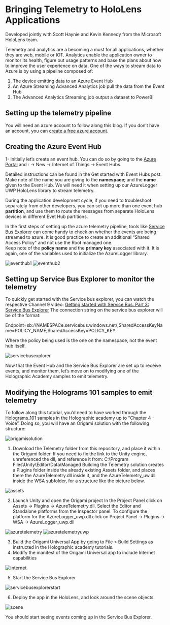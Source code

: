 # Bringing Telemetry to HoloLens Applications
Developed jointly with Scott Haynie and Kevin Kennedy from the Microsoft HoloLens team.    
      
Telemetry and analytics are a becoming a must for all applications, whether they are web, mobile or IOT. 
Analytics enable the application owner to monitor its health, figure out usage patterns and base the plans about how to improve the user experience on data. 
One of the ways to stream data to Azure is by using a pipeline composed of:
1.	The device emitting data to an Azure Event Hub
2.	An Azure Streaming Advanced Analytics job pull the data from the Event Hub
3.	The Advanced Analytics Streaming job output a dataset to PowerBI

## Setting up the telemetry pipeline

You will need an azure account to follow along this blog. 
If you don’t have an account, you can [create a free azure account](https://docs.microsoft.com/en-us/azure/event-hubs/event-hubs-csharp-ephcs-getstarted).

## Creating the Azure Event Hub
 
1- Initially let’s create an event hub. You can do so by going to the [Azure Portal](https://portal.azure.com) and :
-> New -> Internet of Things -> Event Hubs.    


Detailed instructions can be found in the Get started with Event Hubs post.  
Make note of the name you are giving to the **namespace**; and the **name** given to the Event Hub. 
We will need it when setting up our AzureLogger UWP HoloLens library to stream telemetry.    
 
During the application development cycle, if you need to troubleshoot separately from other developers, you can set up more than one event hub **partition**, and use them to route the messages from separate HoloLens devices in different Evet Hub partitions.    
 
In the first steps of setting up the azure telemetry pipeline, tools like [Service Bus Explorer](https://blogs.msdn.microsoft.com/paolos/2015/03/02/service-bus-explorer-2-6-now-available/) can come handy to  check on whether the events are being streamed to azure. 
It is good practice to create an additional “Shared Access Policy" and not use the Root managed one.  
Keep note of the **policy name** and the **primary key** associated with it. It is again, one of the variables used to initialize the  AzureLogger library. 
	 
<img src="media/eventhub1.jpg" alt="eventhub1" class="inline"/>
<img src="media/eventhub2.jpg" alt="eventhub2" class="inline"/>

## Setting up Service Bus Explorer to monitor the telemetry 
To quickly get started with the Service bus explorer, you can watch the respective Channel 9 video: [Getting started with Service Bus. Part 3: Service Bus Explorer](https://channel9.msdn.com/Blogs/Subscribe/Getting-Started-with-Service-Bus-Part-3-Service-Bus-Explorer)
The connection string on the service bus explorer will be of the format:    

 
Endpoint=sb://NAMESPACe.servicebus.windows.net/;SharedAccessKeyName=POLICY_NAME;SharedAccessKey=POLICY_KEY     


Where the policy being used is the one on the namespace, not the event hub itself. 
 

<img src="media/servicebusexplorer.JPG" alt="servicebusexplorer" class="inline"/> 

Now that the Event Hub and the Service Bus Explorer are set up to receive events, and monitor them, let’s move on to modifying one of the Holographic Academy samples to emit telemetry. 

## Modifying the Holograms 101 samples to emit telemetry 
To follow along this tutorial, you’d need to have worked through the Holograms_101 samples in the Holographic academy up to “Chapter 4 - Voice”. 
Doing so, you will have an Origami solution with the following structure:

<img src="media/origamisolution.JPG" alt="origamisolution" class="inline"/> 

1. Download the Telemetry folder from this repository, and place it within the Origami folder.
If you need to fix the link to the Unity engine, unreferenced the dll, and reference it from: C:\Program Files\Unity\Editor\Data\Managed 
Building the Telemetry solution creates a Plugins folder inside the already existing Assets folder, and places there the AzureTelemetry.dll inside it, and the AzureTelemetry_uw.dll inside the WSA subfolder, for a structure like the picture below. 

<img src="media/assets.JPG" alt="assets" class="inline"/> 

2.	Launch Unity and open the Origami project
In the Project Panel click on Assets -> Plugins ->  AzureTelemetry.dll. 
Select the Editor and Standalone platforms from the Inspector panel. 
To configure the platform for the AzureLogger_uwp.dll click on Project Panel -> Plugins -> WSA -> AzureLogger_uwp.dll

<img src="media/azuretelemetry.jpg" alt="azuretelemetry" class="inline"/> 
<img src="media/azuretelemetryuwp.jpg" alt="azuretelemetryuwp" class="inline"/> 

3.	Build the Origami Universal App by going to File > Build Settings as instructed in the Holographic academy tutorials. 
4.	Modify the manifest of the Origami Universal app to include Internet capabilities 

<img src="media/internet.jpg" alt="internet" class="inline"/> 

5.	Start the Service Bus Explorer

<img src="media/servicebusexplorerstart.JPG" alt="servicebusexplorerstart" class="inline"/>

6.	Deploy the app in the HoloLens, and look around the scene objects.  

<img src="media/scene.jpg" alt="scene" class="inline"/>

You should start seeing events coming up in the Service Bus Explorer. 
  

















